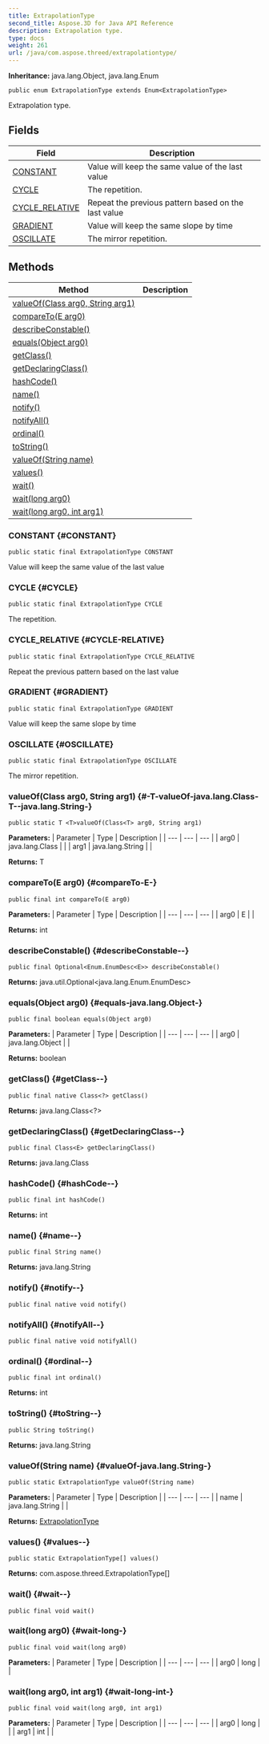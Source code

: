 ```yaml
---
title: ExtrapolationType
second_title: Aspose.3D for Java API Reference
description: Extrapolation type.
type: docs
weight: 261
url: /java/com.aspose.threed/extrapolationtype/
---
```


**Inheritance:**
java.lang.Object, java.lang.Enum
```
public enum ExtrapolationType extends Enum<ExtrapolationType>
```

Extrapolation type.
## Fields

| Field | Description |
| --- | --- |
| [CONSTANT](#CONSTANT) | Value will keep the same value of the last value |
| [CYCLE](#CYCLE) | The repetition. |
| [CYCLE_RELATIVE](#CYCLE-RELATIVE) | Repeat the previous pattern based on the last value |
| [GRADIENT](#GRADIENT) | Value will keep the same slope by time |
| [OSCILLATE](#OSCILLATE) | The mirror repetition. |
## Methods

| Method | Description |
| --- | --- |
| [<T>valueOf(Class<T> arg0, String arg1)](#-T-valueOf-java.lang.Class-T--java.lang.String-) |  |
| [compareTo(E arg0)](#compareTo-E-) |  |
| [describeConstable()](#describeConstable--) |  |
| [equals(Object arg0)](#equals-java.lang.Object-) |  |
| [getClass()](#getClass--) |  |
| [getDeclaringClass()](#getDeclaringClass--) |  |
| [hashCode()](#hashCode--) |  |
| [name()](#name--) |  |
| [notify()](#notify--) |  |
| [notifyAll()](#notifyAll--) |  |
| [ordinal()](#ordinal--) |  |
| [toString()](#toString--) |  |
| [valueOf(String name)](#valueOf-java.lang.String-) |  |
| [values()](#values--) |  |
| [wait()](#wait--) |  |
| [wait(long arg0)](#wait-long-) |  |
| [wait(long arg0, int arg1)](#wait-long-int-) |  |
### CONSTANT {#CONSTANT}
```
public static final ExtrapolationType CONSTANT
```


Value will keep the same value of the last value

### CYCLE {#CYCLE}
```
public static final ExtrapolationType CYCLE
```


The repetition.

### CYCLE_RELATIVE {#CYCLE-RELATIVE}
```
public static final ExtrapolationType CYCLE_RELATIVE
```


Repeat the previous pattern based on the last value

### GRADIENT {#GRADIENT}
```
public static final ExtrapolationType GRADIENT
```


Value will keep the same slope by time

### OSCILLATE {#OSCILLATE}
```
public static final ExtrapolationType OSCILLATE
```


The mirror repetition.

### <T>valueOf(Class<T> arg0, String arg1) {#-T-valueOf-java.lang.Class-T--java.lang.String-}
```
public static T <T>valueOf(Class<T> arg0, String arg1)
```




**Parameters:**
| Parameter | Type | Description |
| --- | --- | --- |
| arg0 | java.lang.Class<T> |  |
| arg1 | java.lang.String |  |

**Returns:**
T
### compareTo(E arg0) {#compareTo-E-}
```
public final int compareTo(E arg0)
```




**Parameters:**
| Parameter | Type | Description |
| --- | --- | --- |
| arg0 | E |  |

**Returns:**
int
### describeConstable() {#describeConstable--}
```
public final Optional<Enum.EnumDesc<E>> describeConstable()
```




**Returns:**
java.util.Optional<java.lang.Enum.EnumDesc<E>>
### equals(Object arg0) {#equals-java.lang.Object-}
```
public final boolean equals(Object arg0)
```




**Parameters:**
| Parameter | Type | Description |
| --- | --- | --- |
| arg0 | java.lang.Object |  |

**Returns:**
boolean
### getClass() {#getClass--}
```
public final native Class<?> getClass()
```




**Returns:**
java.lang.Class<?>
### getDeclaringClass() {#getDeclaringClass--}
```
public final Class<E> getDeclaringClass()
```




**Returns:**
java.lang.Class<E>
### hashCode() {#hashCode--}
```
public final int hashCode()
```




**Returns:**
int
### name() {#name--}
```
public final String name()
```




**Returns:**
java.lang.String
### notify() {#notify--}
```
public final native void notify()
```




### notifyAll() {#notifyAll--}
```
public final native void notifyAll()
```




### ordinal() {#ordinal--}
```
public final int ordinal()
```




**Returns:**
int
### toString() {#toString--}
```
public String toString()
```




**Returns:**
java.lang.String
### valueOf(String name) {#valueOf-java.lang.String-}
```
public static ExtrapolationType valueOf(String name)
```




**Parameters:**
| Parameter | Type | Description |
| --- | --- | --- |
| name | java.lang.String |  |

**Returns:**
[ExtrapolationType](../../com.aspose.threed/extrapolationtype)
### values() {#values--}
```
public static ExtrapolationType[] values()
```




**Returns:**
com.aspose.threed.ExtrapolationType[]
### wait() {#wait--}
```
public final void wait()
```




### wait(long arg0) {#wait-long-}
```
public final void wait(long arg0)
```




**Parameters:**
| Parameter | Type | Description |
| --- | --- | --- |
| arg0 | long |  |

### wait(long arg0, int arg1) {#wait-long-int-}
```
public final void wait(long arg0, int arg1)
```




**Parameters:**
| Parameter | Type | Description |
| --- | --- | --- |
| arg0 | long |  |
| arg1 | int |  |


